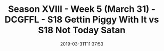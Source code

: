 ---
title: Season XVIII - Week 5 (March 31) - DCGFFL - S18 Gettin Piggy With It vs S18
  Not Today Satan
teams-score:
- team: _teams/pink.md
  score:
- team: _teams/red.md
  score: 20
mvp: Nick Eckert (Pink), Austin Plier (Red)
game-ball: ''
sportsperson: ''
season: 16
week: 5
date: '2019-03-31T11:37:53'
pageid: season-xviii-week-5-april-1-6916-vs-6911
---